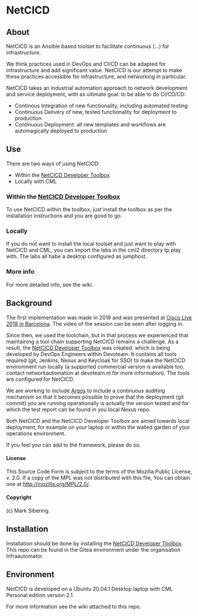 # NetCICD #
## About ##
NetCICD is an Ansible based toolset to facilitate continuous (…) for infrastructure. 

We think practices used in DevOps and CI/CD can be adapted for infrastructure and add significant value. NetCICD is our attempt to make these practices accessible for infrastructure, and networking in particular.

NetCICD takes an industrial automation approach to network development and service deployment, with as ultimate goal: to be able to do CI/CD/CD: 

- Continous Integration of new functionality, including automated testing
- Continuous Delivery of new, tested functionality for deployment to production 
- Continuous Deployment: all new templates and workflows are automagically deployed to production
## Use ##
There are two ways of using NetCICD:

* Within the [NetCICD Developer Toolbox](https://github.com/Devoteam/NetCICD-developer-toolbox)
* Locally with CML

### Within the [NetCICD Developer Toolbox](https://github.com/Devoteam/NetCICD-developer-toolbox) ###
To use NetCICD within the toolbox, just install the toolbox as per the installation instructions and you are good to go.

### Locally ###
If you do not want to install the local toolset and just want to play with NetCICD and CML, you can import the labs in the cml2 directory tp play with. The labs all habe a desktop configured as jumphost.
### More info ###
For more detailed info, see the wiki.
## Background ##
The first implementation was made in 2018 and was presented at [Cisco Live 2018 in Barcelona](https://www.ciscolive.com/c/dam/r/ciscolive/emea/docs/2019/pdf/BRKSDN-2158.pdf). The video of the session can be seen after logging in.

Since then, we used the toolchain, but in that process we experienced that maintaining a tool chain supporting NetCICD remains a challenge. As a result, the [NetCICD Developer Toolbox](https://github.com/Devoteam/NetCICD-developer-toolbox) was created, which is being developed by DevOps Engineers within Devoteam. It contains all tools required (git, Jenkins, Nexus and Keycloak for SSO) to make the NetCICD environment run locally (a supported commercial version is available too, contact networkautomation at devoteam.nl for more information). The tools are configured for NetCICD.

We are working to include [Argos](https://www.argosnotary.com/) to include a continuous auditing mechanism so that it becomes possible to prove that the deployment (git commit) you are running operationally is actually the version tested and for which the test report can be found in you local Nexus repo.

Both NetCICD and the NetCICD Developer Toolbox are aimed towards local deployment, for example on your laptop or within the walled garden of your operations environment.

If you feel you can add to the framework, please do so. 
#### License ###
This Source Code Form is subject to the terms of the Mozilla Public License, v. 2.0. If a copy of the MPL was not distributed with this file, You can obtain one at http://mozilla.org/MPL/2.0/.
#### Copyright ####
(c) Mark Sibering

## Installation ##
Installation should be done by installing the [NetCICD Developer Toolbox](https://github.com/Devoteam/NetCICD-developer-toolbox). This repo can be found in the Gitea environment under the organisation Infraautomator. 
## Environment ##
NetCICD is developed on a Ubuntu 20.04.1 Desktop laptop with CML Personal edition version 2.1. 

For more information see the wiki attached to this repo.

